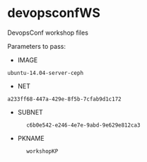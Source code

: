 # devopsconfWS
DevopsConf workshop files

Parameters to pass:

* IMAGE
```
ubuntu-14.04-server-ceph
```
* NET
```
a233ff68-447a-429e-8f5b-7cfab9d1c172
```
* SUBNET
```
      c6b0e542-e246-4e7e-9abd-9e629e812ca3
```
* PKNAME
```
      workshopKP
```
